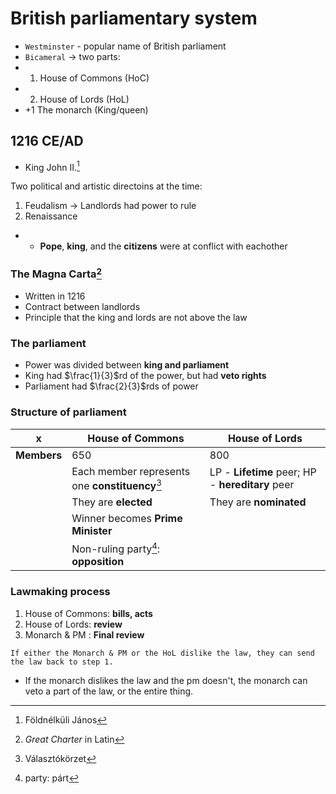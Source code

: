 # British parliamentary system

* `Westminster` - popular name of British parliament
* `Bicameral` -> two parts:
* 1. House of Commons (HoC)
* 2. House of Lords (HoL)
* +1 The monarch (King/queen)
##
## 1216 CE/AD
* King John II.[^1]
[^1]: Földnélküli János

Two political and artistic directoins at the time:
1. Feudalism -> Landlords had power to rule
2. Renaissance
* * **Pope**, **king**, and the **citizens** were at conflict with eachother
### The Magna Carta[^2]
[^2]: *Great Charter* in Latin
* Written in 1216
* Contract between landlords
* Principle that the king and lords are not above the law
### The parliament

* Power was divided between **king and parliament**
* King had $\frac{1}{3}$rd of the power, but had **veto rights**
* Parliament had $\frac{2}{3}$rds of power

### Structure of parliament
|x|House of Commons|House of Lords|
|-----|-----|-----|
|**Members**|650|800|
||Each member represents one **constituency**[^3] |LP - **Lifetime**  peer; HP - **hereditary** peer|
||They are **elected**|They are **nominated**|
||Winner becomes **Prime Minister**||
||Non-ruling party[^4]: **opposition**|

### Lawmaking process
1. House of Commons: **bills, acts**
2. House of Lords: **review**
3. Monarch & PM : **Final review**

`If either the Monarch & PM or the HoL dislike the law, they can send the law back to step 1.`

* If the monarch dislikes the law and the pm doesn't, the monarch can veto a part of the law, or the entire thing.




[^3]:Választókörzet
[^4]:party: párt